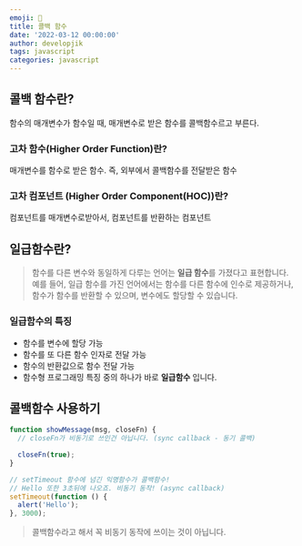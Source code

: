 ```yaml
---
emoji: 🎨
title: 콜백 함수
date: '2022-03-12 00:00:00'
author: developjik
tags: javascript
categories: javascript
---
```


## 콜백 함수란?

함수의 매개변수가 함수일 때, 매개변수로 받은 함수를 콜백함수르고 부른다.

### 고차 함수(Higher Order Function)란?

매개변수를 함수로 받은 함수. 즉, 외부에서 콜백함수를 전달받은 함수

### 고차 컴포넌트 (Higher Order Component(HOC))란?

컴포넌트를 매개변수로받아서, 컴포넌트를 반환하는 컴포넌트

## 일급함수란?

> 함수를 다른 변수와 동일하게 다루는 언어는 **일급 함수**를 가졌다고 표현합니다. 예를 들어, 일급 함수를 가진 언어에서는 함수를 다른 함수에 인수로 제공하거나, 함수가 함수를 반환할 수 있으며, 변수에도 할당할 수 있습니다.

### 일급함수의 특징

- 함수를 변수에 할당 가능
- 함수를 또 다른 함수 인자로 전달 가능
- 함수의 반환값으로 함수 전달 가능
- 함수형 프로그래밍 특징 중의 하나가 바로 **일급함수** 입니다.

## 콜백함수 사용하기

```jsx
function showMessage(msg, closeFn) {
  // closeFn가 비동기로 쓰인건 아닙니다. (sync callback - 동기 콜백)

  closeFn(true);
}
```

```jsx
// setTimeout 함수에 넘긴 익명함수가 콜백함수!
// Hello 또한 3초뒤에 나오죠. 비동기 동작! (async callback)
setTimeout(function () {
  alert('Hello');
}, 3000);
```

> 콜백함수라고 해서 꼭 비동기 동작에 쓰이는 것이 아닙니다.

```toc

```
